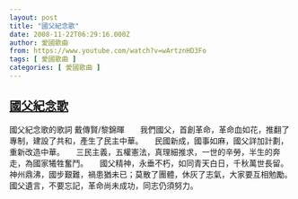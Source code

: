 ```yaml
---
layout: post
title: "國父紀念歌"
date: 2008-11-22T06:29:16.000Z
author: 愛國歌曲
from: https://www.youtube.com/watch?v=wArtznHD3Fo
tags: [ 愛國歌曲 ]
categories: [ 愛國歌曲 ]
---
```

<!--1227335356000-->
[國父紀念歌](https://www.youtube.com/watch?v=wArtznHD3Fo)
------

<div>
國父紀念歌的歌詞 戴傳賢/黎錦暉　　我們國父，首創革命，革命血如花，推翻了專制，建設了共和，產生了民主中華。　　民國新成，國事如麻，國父詳加計劃，重新改造中華。　　三民主義，五權憲法，真理細推求，一世的辛勞，半生的奔走，為國家犧牲奮鬥。　　國父精神，永垂不朽，如同青天白日，千秋萬世長留。　　神州鼎沸，國步艱難，禍患猶未已；莫散了團體，休灰了志氣，大家要互相勉勵。　　國父遺言，不要忘記，革命尚未成功，同志仍須努力。
</div>
